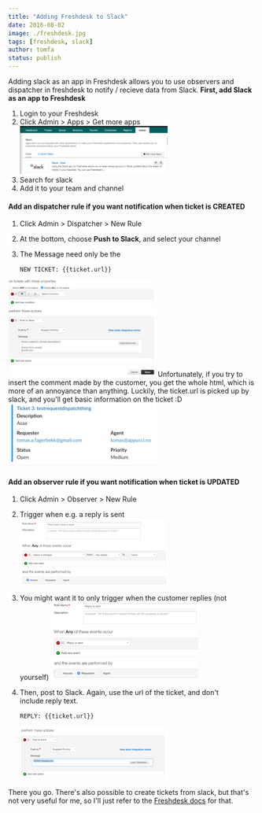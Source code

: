 ```yaml
---
title: "Adding Freshdesk to Slack"
date: 2016-08-02
image: ./freshdesk.jpg
tags: [freshdesk, slack]
author: tomfa
status: publish
---
```


Adding slack as an app in Freshdesk allows you to use observers and dispatcher in freshdesk to notify / recieve data from Slack. **First, add Slack as an app to Freshdesk**

1.  Login to your Freshdesk
2.  Click Admin > Apps > Get more apps [![Freshdesk observer ](./Screen-Shot-2016-08-02-at-15.27.24-300x98.png)](./Screen-Shot-2016-08-02-at-15.27.24.png)
3.  Search for slack
4.  Add it to your team and channel

#### **Add an dispatcher rule if you want notification when ticket is CREATED**

1.  Click Admin > Dispatcher > New Rule
2.  At the bottom, choose **Push to Slack**, and select your channel
3.  The Message need only be the
    
    ```
    NEW TICKET: {{ticket.url}}
    ```
    

[![Freshdesk observer post to slack](./Screen-Shot-2016-08-02-at-15.31.05-300x197.png)](./Screen-Shot-2016-08-02-at-15.31.05.png) Unfortunately, if you try to insert the comment made by the customer, you get the whole html, which is more of an annoyance than anything. Luckily, the ticket.url is picked up by slack, and you'll get basic information on the ticket :D [![Slack showing freshdesk ticket](./Screen-Shot-2016-08-02-at-16.10.56-300x128.png)](./Screen-Shot-2016-08-02-at-16.10.56.png)

#### Add an observer rule if you want notification when ticket is UPDATED

1.  Click Admin > Observer > New Rule
2.  Trigger when e.g. a reply is sent [![Freshdesk observver](./Screen-Shot-2016-08-02-at-15.25.44-300x136.png)](./Screen-Shot-2016-08-02-at-15.25.44.png)
3.  You might want it to only trigger when the customer replies (not yourself) [![Freshdesk reply is sent](./Screen-Shot-2016-08-02-at-16.13.33-300x158.png)](./Screen-Shot-2016-08-02-at-16.13.33.png)
4.  Then, post to Slack. Again, use the url of the ticket, and don't include reply text.
    
    ```
    REPLY: {{ticket.url}}
    ```
    
    [![Freshdesk slack observer](./Screen-Shot-2016-08-02-at-16.15.34-300x108.png)](./Screen-Shot-2016-08-02-at-16.15.34.png)

There you go. There's also possible to create tickets from slack, but that's not very useful for me, so I'll just refer to the [Freshdesk docs](https://support.freshdesk.com/support/solutions/articles/206103-the-slack-app) for that.
